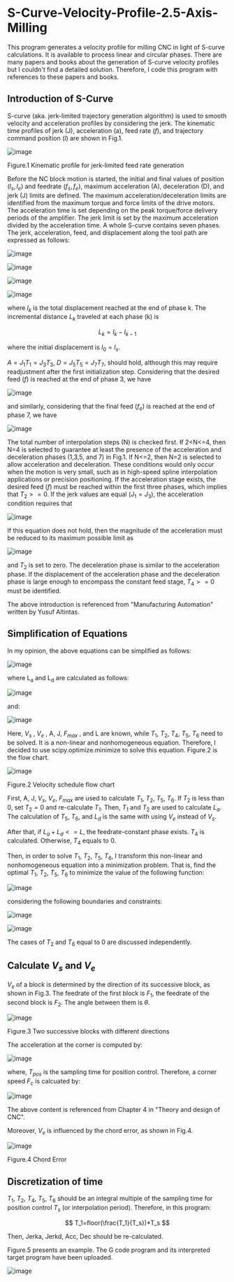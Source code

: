 # S-Curve-Velocity-Profile-2.5-Axis-Milling
This program generates a velocity profile for milling CNC in light of S-curve calculations. It is available to process linear and circular phases. There are many papers and books about the generation of S-curve velocity profiles but I couldn't find a detailed solution. Therefore, I code this program with references to these papers and books. 

## Introduction of S-Curve
S-curve (aka. jerk-limited trajectory generation algorithm) is used to smooth velocity and acceleration profiles by considering the jerk. The kinematic time profiles of jerk (J), acceleration (a), feed rate ($f$), and trajectory command position ($l$) are shown in Fig.1.

![image](https://github.com/Larissa1990/S-curve-Velocity-Profile/blob/master/images/Jerk-limited-algorithm.png)

Figure.1 Kinematic profile for jerk-limited feed rate generation

Before the NC block motion is started, the initial and final values of position $(l_s,l_e)$ and feedrate $(f_s,f_e)$, maximum acceleration (A), deceleration (D), and jerk (J) limits are defined. The maximum acceleration/deceleration limits are identified from the maximum torque and force limits of the drive motors. The acceleration time is set depending on the peak torque/force delivery periods of the amplifier. The jerk limit is set by the maximum acceleration divided by the acceleration time. A whole S-curve contains seven phases. The jerk, acceleration, feed, and displacement along the tool path are expressed as follows:

![image](https://github.com/Larissa1990/S-curve-Velocity-Profile/blob/master/images/jerk.png)

![image](https://github.com/Larissa1990/S-curve-Velocity-Profile/blob/master/images/acceleration.png)

![image](https://github.com/Larissa1990/S-curve-Velocity-Profile/blob/master/images/feed.png)

![image](https://github.com/Larissa1990/S-curve-Velocity-Profile/blob/master/images/displacement.png)

where $l_k$ is the total displacement reached at the end of phase k. The incremental distance $L_k$ traveled at each phase (k) is

$$
L_k=l_k-l_{k-1}
$$


where the initial displacement is $l_0 = l_s$. 

$A=J_1T_1=J_3T_3$, $D=J_5T_5=J_7T_7$, should hold, although this may require readjustment after the first initialization step. Considering that the desired feed ($f$) is reached at the end of phase 3, we have

![image](https://github.com/Larissa1990/S-curve-Velocity-Profile/blob/master/images/desired-feed.png)

and similarly, considering that the final feed ($f_e$) is reached at the end of phase 7, we have 

![image](https://github.com/Larissa1990/S-curve-Velocity-Profile/blob/master/images/final-feed.png)

The total number of interpolation steps (N) is checked first. If 2<N<=4, then N=4 is selected to guarantee at least the presence of the acceleration and deceleration phases (1,3,5, and 7) in Fig.1. If N<=2, then N=2 is selected to allow acceleration and deceleration. These conditions would only occur when the motion is very small, such as in high-speed spline interpolation applications or precision positioning. If the acceleration stage exists, the desired feed ($f$) must be reached within the first three phases, which implies that $T_2>=0$. If the jerk values are equal ($J_1=J_3$), the acceleration condition requires that

![image](https://github.com/Larissa1990/S-curve-Velocity-Profile/blob/master/images/acc-condition.png)

If this equation does not hold, then the magnitude of the acceleration must be reduced to its maximum possible limit as

![image](https://github.com/Larissa1990/S-curve-Velocity-Profile/blob/master/images/maximum-acc.png)

and $T_2$ is set to zero. The deceleration phase is similar to the acceleration phase. If the displacement of the acceleration phase and the deceleration phase is large enough to encompass the constant feed stage, $T_4>=0$ must be identified.

The above introduction is referenced from "Manufacturing Automation" written by Yusuf Altintas.

## Simplification of Equations

In my opinion, the above equations can be simplified as follows:

![image](https://github.com/Larissa1990/S-curve-Velocity-Profile/blob/master/images/simplified_equation.png)

where L<sub>a</sub> and L<sub>d</sub> are calculated as follows:

![image](https://github.com/Larissa1990/S-curve-Velocity-Profile/blob/master/images/acc_dec_displacement.png)

and:

![image](https://github.com/Larissa1990/S-curve-Velocity-Profile/blob/master/images/conditions.png)


Here, $V_s$ , $V_e$ , A, J, $F_{max}$ , and L are known, while $T_1$, $T_2$, $T_4$, $T_5$, $T_6$ need to be solved. It is a non-linear and nonhomogeneous equation. Therefore, I decided to use scipy.optimize.minimize to solve this equation. Figure.2 is the flow chart.

![image](https://github.com/Larissa1990/S-curve-Velocity-Profile/blob/master/images/VelocityScheduleFlowChart1.png)

Figure.2 Velocity schedule flow chart

First, A, J, $V_s$, $V_e$, $F_{max}$ are used to calculate $T_1$, $T_2$, $T_5$, $T_6$. If $T_2$ is less than 0, set $T_2=0$ and re-calculate $T_1$. Then, $T_1$ and $T_2$ are used to calculate $L_a$. The calculation of $T_5$, $T_6$, and $L_d$ is the same with using $V_e$ instead of $V_s$.

After that, if $L_a+L_d<=L$, the feedrate-constant phase exists. $T_4$ is calculated. Otherwise, $T_4$ equals to 0.

Then, in order to solve $T_1$, $T_2$, $T_5$, $T_6$, I transform this non-linear and nonhomogeneous equation into a minimization problem. That is, find the optimal $T_1$, $T_2$, $T_5$, $T_6$ to minimize the value of the following function:

![image](https://github.com/Larissa1990/S-curve-Velocity-Profile/blob/master/images/TargetFunction.png)

considering the following boundaries and constraints:

![image](https://github.com/Larissa1990/S-curve-Velocity-Profile/blob/master/images/boundaries.png)

![image](https://github.com/Larissa1990/S-curve-Velocity-Profile/blob/master/images/Constraints.png)

The cases of $T_2$ and $T_6$ equal to 0 are discussed independently. 

## Calculate $V_s$ and $V_e$

$V_e$ of a block is determined by the direction of its successive block, as shown in Fig.3. The feedrate of the first block is $F_1$, the feedrate of the second block is $F_2$. The angle between them is $\theta$. 

![image](https://github.com/Larissa1990/S-curve-Velocity-Profile/blob/master/images/difference-direction-feedrate.png)

Figure.3 Two successive blocks with different directions

The acceleration at the corner is computed by:

![image](https://github.com/Larissa1990/S-curve-Velocity-Profile/blob/master/images/acc-corner.png)

where, $T_{pos}$ is the sampling time for position control. Therefore, a corner speed $F_c$ is calcuated by:

![image](https://github.com/Larissa1990/S-curve-Velocity-Profile/blob/master/images/feedrate-corner.png)

The above content is referenced from Chapter 4 in "Theory and design of CNC".

Moreover, $V_e$ is influenced by the chord error, as shown in Fig.4.

![image](https://github.com/Larissa1990/S-curve-Velocity-Profile/blob/master/images/chorderror.png)

Figure.4 Chord Error

## Discretization of time

$T_1$, $T_2$, $T_4$, $T_5$, $T_6$ should be an integral multiple of the sampling time for position control $T_s$ (or interpolation period). Therefore, in this program:

$$
T_1=floor(\frac{T_1}{T_s})*T_s 
$$

Then, Jerka, Jerkd, Acc, Dec should be re-calculated.

Figure.5 presents an example. The G code program and its interpreted target program have been uploaded.


![image](https://github.com/Larissa1990/S-curve-Velocity-Profile/blob/master/images/example.png)





